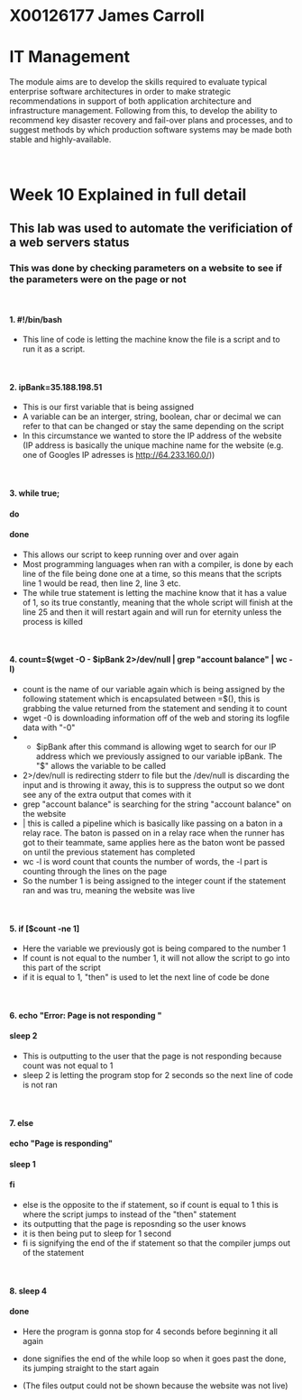 # X00126177 James Carroll
# IT Management

The module aims are to develop the skills required to evaluate
typical enterprise software architectures in order to make
strategic recommendations in support of both application
architecture and infrastructure management. Following from
this, to develop the ability to recommend key disaster recovery
and fail-over plans and processes, and to suggest methods by
which production software systems may be made both stable
and highly-available.
<br />
<br />
<br />

# Week 10 Explained in full detail
## This lab was used to automate the verificiation of a web servers status
### This was done by checking parameters on a website to see if the parameters were on the page or not
<br />

#### 1.  #!/bin/bash
* This line of code is letting the machine know the file is a script and to run it as a script. 
<br />

#### 2. ipBank=35.188.198.51
* This is our first variable that is being assigned
* A variable can be an interger, string, boolean, char or decimal we can refer to that can be changed or stay the same depending on the script
* In this circumstance we wanted to store the IP address of the website (IP address is basically the unique machine name for the website (e.g. one of Googles IP adresses is http://64.233.160.0/))
<br/>

#### 3. while true; 
#### do 
#### done
* This allows our script to keep running over and over again
* Most programming languages when ran with a compiler, is done by each line of the file being done one at a time, so this means that the  scripts line 1 would be read, then line 2, line 3 etc. 
* The while true statement is letting the machine know that it has a value of 1, so its true constantly, meaning that the whole script will finish at the line 25 and then it will restart again and will run for eternity unless the process is killed
<br />

#### 4. count=$(wget -O - $ipBank 2>/dev/null | grep "account balance" | wc -l)
* count is the name of our variable again which is being assigned by the following statement which is encapsulated between =$(), this is grabbing the value returned from the statement and sending it to count
* wget -0 is downloading information off of the web and storing its logfile data with "-0"
* - $ipBank after this command is allowing wget to search for our IP address which we previously assigned to our variable ipBank. The "$" allows the variable to be called
* 2>/dev/null is redirecting stderr to file but the /dev/null is discarding the input and is throwing it away, this is to suppress the output so we dont see any of the extra output that comes with it 
* grep "account balance" is searching for the string "account balance" on the website
* | this is called a pipeline which is basically like passing on a baton in a relay race. The baton is passed on in a relay race when the runner has got to their teammate, same applies here as the baton wont be passed on until the previous statement has completed
* wc -l is word count that counts the number of words, the -l part is counting through the lines on the page
* So the number 1 is being assigned to the integer count if the statement ran and was tru, meaning the website was live
<br />

#### 5. if [$count -ne 1]
* Here the variable we previously got is being compared to the number 1
* If count is not equal to the number 1, it will not allow the script to go into this part of the script
* if it is equal to 1, "then" is used to let the next line of code be done
<br />

#### 6. echo "Error: Page is not responding " 
#### 	sleep 2
* This is outputting to the user that the page is not responding because count was not equal to 1
* sleep 2 is letting the program stop for 2 seconds so the next line of code is not ran
<br />

#### 7. else
#### 	echo "Page is responding"
#### 	sleep 1
####	fi
* else is the opposite to the if statement, so if count is equal to 1 this is where the script jumps to instead of the "then" statement
* its outputting that the page is reposnding so the user knows
* it is then being put to sleep for 1 second
* fi is signifying the end of the if statement so that the compiler jumps out of the statement
<br />

#### 8. sleep 4
#### 	done
* Here the program is gonna stop for 4 seconds before beginning it all again
* done signifies the end of the while loop so when it goes past the done, its jumping straight to the start again

* (The files output could not be shown because the website was not live)
